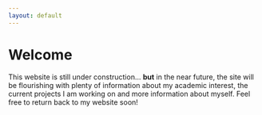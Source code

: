```yaml
---
layout: default
---
```

# Welcome

This website is still under construction... **but** in the near future, the site will be flourishing with plenty of information about my academic interest, the current projects I am working on and more information about myself. Feel free to return back to my website soon!

